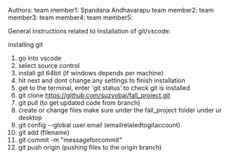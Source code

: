 Authors:
team member1: Spandana Andhavarapu
team member2: 
team member3: 
team member4:
team member5: 

General Instructions related to Installation of git/vscode:

installing git
1. go into vscode
2. select source control 
3. install git 64bit (if windows depends per machine)
4. hit next and dont change any settings to finish installation
5. get to the terminal, enter 'git status' to check git is installed
6. git clone https://github.com/suzyobai/fall_project.git
7. git pull (to get updated code from branch)
8. create or change files make sure under the fall_project folder under ur desktop
9. git config --global user.email (emailrelatedtogitaccount)
10. git add (filename)
11. git commit -m "messageforcommit"
12. git push origin (pushing files to the origin branch)
